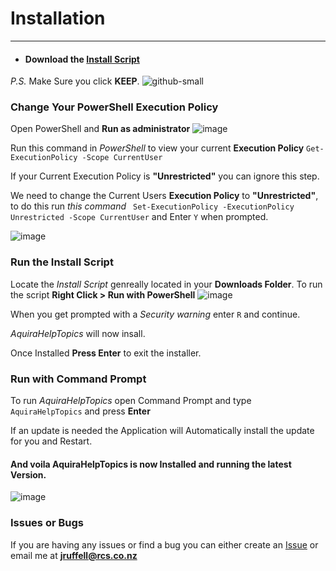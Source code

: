 # Installation
---
* #### Download the [Install Script](https://github.com/JeremyRuffell/AquiraHelpTopics/releases/latest/download/Install_Script.ps1)
*P.S.* Make Sure you click **KEEP**.
 ![github-small](https://user-images.githubusercontent.com/36174931/56937039-d2d05300-6b4e-11e9-9f1d-11dc15113cfd.png)

### Change Your PowerShell Execution Policy
Open PowerShell and **Run as administrator**
![image](https://user-images.githubusercontent.com/36174931/56937628-d5807780-6b51-11e9-961d-0d63da276029.png)

Run this command in *PowerShell* to view your current **Execution Policy**
```Get-ExecutionPolicy -Scope CurrentUser```

If your Current Execution Policy is **"Unrestricted"** you can ignore this step.

We need to change the Current Users **Execution Policy** to **"Unrestricted"**, to do this run *this command* ``` Set-ExecutionPolicy -ExecutionPolicy Unrestricted -Scope CurrentUser``` and Enter ```Y``` when prompted.

![image](https://user-images.githubusercontent.com/36174931/56937924-6146d380-6b53-11e9-95d8-a53ff3d5d89f.png)

### Run the Install Script
Locate the *Install Script* genreally located in your **Downloads Folder**. To run the script **Right Click > Run with PowerShell**
![image](https://user-images.githubusercontent.com/36174931/56938091-1ed1c680-6b54-11e9-9d3c-a67abc2a3dd8.png)

When you get prompted with a *Security warning* enter ```R``` and continue. 

*AquiraHelpTopics* will now insall.

Once Installed **Press Enter** to exit the installer.

### Run with Command Prompt

To run *AquiraHelpTopics* open Command Prompt and type `AquiraHelpTopics` and press **Enter**

If an update is needed the Application will Automatically install the update for you and Restart. 

#### And voila AquiraHelpTopics is now Installed and running the latest Version.
![image](https://user-images.githubusercontent.com/36174931/56938363-90f6db00-6b55-11e9-8d1c-25be10db3ec6.png)

### Issues or Bugs

If you are having any issues or find a bug you can either create an [Issue](https://github.com/JeremyRuffell/AquiraHelpTopics/issues) or email me at **jruffell@rcs.co.nz**
